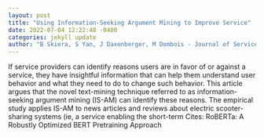 ```yaml
--- 
layout: post 
title: "Using Information-Seeking Argument Mining to Improve Service" 
date: 2022-07-04 12:22:48 -0400 
categories: jekyll update 
author: "B Skiera, S Yan, J Daxenberger, M Dombois - Journal of Service Research, 2022" 
--- 
```

If service providers can identify reasons users are in favor of or against a service, they have insightful information that can help them understand user behavior and what they need to do to change such behavior. This article argues that the novel text-mining technique referred to as information-seeking argument mining (IS-AM) can identify these reasons. The empirical study applies IS-AM to news articles and reviews about electric scooter-sharing systems (ie, a service enabling the short-term Cites: RoBERTa: A Robustly Optimized BERT Pretraining Approach